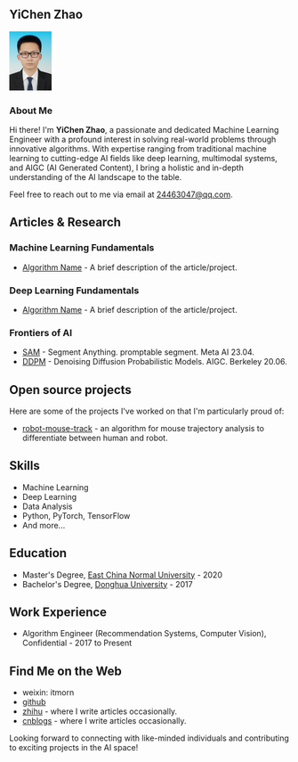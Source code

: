 ## YiChen Zhao

<img src="https://raw.githubusercontent.com/itmorn/itmorn.github.io/main/profile.jpg" alt="Your Image" width="15%" />


### About Me

Hi there! I'm **YiChen Zhao**, a passionate and dedicated Machine Learning Engineer with a profound interest in solving real-world problems through innovative algorithms. With expertise ranging from traditional machine learning to cutting-edge AI fields like deep learning, multimodal systems, and AIGC (AI Generated Content), I bring a holistic and in-depth understanding of the AI landscape to the table.

Feel free to reach out to me via email at [24463047@qq.com](mailto:24463047@qq.com).

## Articles & Research

### Machine Learning Fundamentals
- [Algorithm Name](link-to-article-or-project) - A brief description of the article/project.

### Deep Learning Fundamentals
- [Algorithm Name](link-to-article-or-project) - A brief description of the article/project.

### Frontiers of AI
- [SAM](https://zhuanlan.zhihu.com/p/667801207) - Segment Anything. promptable segment. Meta AI 23.04.
- [DDPM](https://zhuanlan.zhihu.com/p/669758337) - Denoising Diffusion Probabilistic Models. AIGC. Berkeley 20.06.
  


## Open source projects

Here are some of the projects I've worked on that I'm particularly proud of:

- [robot-mouse-track](https://github.com/itmorn/robot-mouse-track) - an algorithm for mouse trajectory analysis to differentiate between human and robot.

## Skills

- Machine Learning
- Deep Learning
- Data Analysis
- Python, PyTorch, TensorFlow
- And more...

## Education

- Master's Degree, [East China Normal University](https://www.ecnu.edu.cn/) - 2020
- Bachelor's Degree, [Donghua University](https://www.dhu.edu.cn/) - 2017

## Work Experience

- Algorithm Engineer (Recommendation Systems, Computer Vision), Confidential - 2017 to Present

## Find Me on the Web

- weixin: itmorn
- [github](https://github.com/itmorn)
- [zhihu](https://www.zhihu.com/people/itmorn) - where I write articles occasionally.
- [cnblogs](https://www.cnblogs.com/itmorn/) - where I write articles occasionally.

Looking forward to connecting with like-minded individuals and contributing to exciting projects in the AI space!

